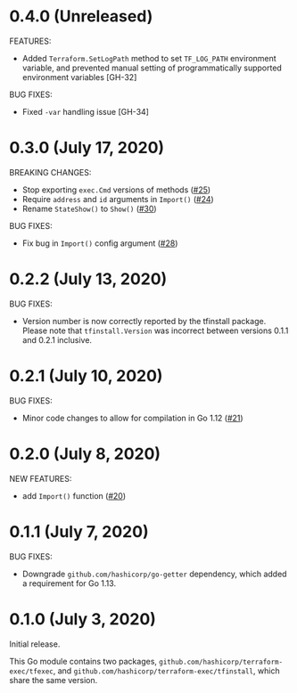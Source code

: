 # 0.4.0 (Unreleased)

FEATURES:
  - Added `Terraform.SetLogPath` method to set `TF_LOG_PATH` environment variable, and prevented manual setting of programmatically supported environment variables [GH-32]

BUG FIXES:
  - Fixed `-var` handling issue [GH-34]

# 0.3.0 (July 17, 2020)

BREAKING CHANGES:
  - Stop exporting `exec.Cmd` versions of methods ([#25](https://github.com/hashicorp/terraform-plugin-sdk/issues/25))
  - Require `address` and `id` arguments in `Import()` ([#24](https://github.com/hashicorp/terraform-plugin-sdk/issues/24))
  - Rename `StateShow()` to `Show()` ([#30](https://github.com/hashicorp/terraform-plugin-sdk/issues/30))
  
BUG FIXES:
  - Fix bug in `Import()` config argument ([#28](https://github.com/hashicorp/terraform-plugin-sdk/issues/28))

# 0.2.2 (July 13, 2020)

BUG FIXES:
  - Version number is now correctly reported by the tfinstall package. Please note that `tfinstall.Version` was incorrect between versions 0.1.1 and 0.2.1 inclusive.

# 0.2.1 (July 10, 2020)

BUG FIXES:
  - Minor code changes to allow for compilation in Go 1.12 ([#21](https://github.com/hashicorp/terraform-exec/pull/21))

# 0.2.0 (July 8, 2020)

NEW FEATURES:
  - add `Import()` function ([#20](https://github.com/hashicorp/terraform-exec/pull/20))

# 0.1.1 (July 7, 2020)

BUG FIXES:
 - Downgrade `github.com/hashicorp/go-getter` dependency, which added a requirement for Go 1.13.

# 0.1.0 (July 3, 2020)

Initial release. 

This Go module contains two packages, `github.com/hashicorp/terraform-exec/tfexec`, and `github.com/hashicorp/terraform-exec/tfinstall`, which share the same version.
